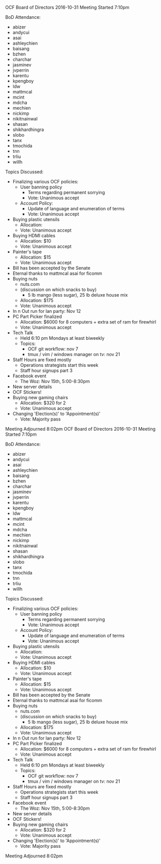OCF Board of Directors
2016-10-31
Meeting Started 7:10pm

BoD Attendance:
- abizer
- andycui
- asai
- ashleychien
- baisang
- bzhen
- charchar
- jasminev
- jvperrin
- karentu
- kpengboy
- ldw
- mattmcal
- mcint
- mdcha
- mechien
- nickimp
- nikitnainwal
- shasan
- shikhardhingra
- slobo
- tanx
- tmochida
- tnn
- trliu
- willh

Topics Discussed:
  - Finalizing various OCF policies:
    - User banning policy
      - Terms regarding permanent sorrying
      - Vote: Unanimous accept
    - Account Policy:
      - Update of language and enumeration of terms
      - Vote: Unanimous accept
  - Buying plastic utensils
    - Allocation: 
    - Vote: Unanimous accept
  - Buying HDMI cables
    - Allocation: $10
    - Vote: Unanimous accept
  - Painter's tape
    - Allocation: $15
    - Vote: Unanimous accept
  - Bill has been accepted by the Senate
  - Eternal thanks to mattmcal asai for ficomm
  - Buying nuts
    - nuts.com
    - (discussion on which snacks to buy)
      - 5 lb mango (less sugar), 25 lb deluxe house mix
    - Allocation: $175
    - Vote: Unanimous accept
  - In n Out run for lan party: Nov 12
  - PC Part Picker finalized
    - Allocation: $6000 for 8 computers + extra set of ram for firewhirl
    - Vote: Unanimous accept
  - Tech Talk
    - Held 6:10 pm Mondays at least biweekly
    - Topics:
      - OCF git workflow: nov 7
      - tmux / vim / windows manager on tv: nov 21
  - Staff Hours are fixed mostly
    - Operations strategists start this week
    - Staff hour signups part 3
  - Facebook event
    - The Woz: Nov 15th, 5:00-8:30pm
  - New server details
  - OCF Stickers!
  - Buying new gaming chairs
    - Allocation: $320 for 2
    - Vote: Unanimous accept
  - Changing 'Election(s)' to 'Appointment(s)'
    - Vote: Majority pass

Meeting Adjourned 8:02pm
OCF Board of Directors
2016-10-31
Meeting Started 7:10pm

BoD Attendance:
- abizer
- andycui
- asai
- ashleychien
- baisang
- bzhen
- charchar
- jasminev
- jvperrin
- karentu
- kpengboy
- ldw
- mattmcal
- mcint
- mdcha
- mechien
- nickimp
- nikitnainwal
- shasan
- shikhardhingra
- slobo
- tanx
- tmochida
- tnn
- trliu
- willh

Topics Discussed:
  - Finalizing various OCF policies:
    - User banning policy
      - Terms regarding permanent sorrying
      - Vote: Unanimous accept
    - Account Policy:
      - Update of language and enumeration of terms
      - Vote: Unanimous accept
  - Buying plastic utensils
    - Allocation: 
    - Vote: Unanimous accept
  - Buying HDMI cables
    - Allocation: $10
    - Vote: Unanimous accept
  - Painter's tape
    - Allocation: $15
    - Vote: Unanimous accept
  - Bill has been accepted by the Senate
  - Eternal thanks to mattmcal asai for ficomm
  - Buying nuts
    - nuts.com
    - (discussion on which snacks to buy)
      - 5 lb mango (less sugar), 25 lb deluxe house mix
    - Allocation: $175
    - Vote: Unanimous accept
  - In n Out run for lan party: Nov 12
  - PC Part Picker finalized
    - Allocation: $6000 for 8 computers + extra set of ram for firewhirl
    - Vote: Unanimous accept
  - Tech Talk
    - Held 6:10 pm Mondays at least biweekly
    - Topics:
      - OCF git workflow: nov 7
      - tmux / vim / windows manager on tv: nov 21
  - Staff Hours are fixed mostly
    - Operations strategists start this week
    - Staff hour signups part 3
  - Facebook event
    - The Woz: Nov 15th, 5:00-8:30pm
  - New server details
  - OCF Stickers!
  - Buying new gaming chairs
    - Allocation: $320 for 2
    - Vote: Unanimous accept
  - Changing 'Election(s)' to 'Appointment(s)'
    - Vote: Majority pass

Meeting Adjourned 8:02pm
